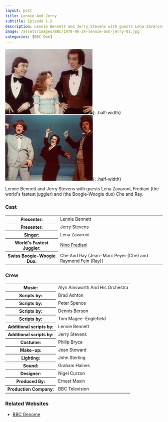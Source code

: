 ```yaml
---
layout: post
title: Lennie And Jerry
subtitle: Episode 1.2
description: Lennie Bennett and Jerry Stevens with guests Lena Zavaroni, Frediani (the world's fastest juggler) and (the Boogie-Woogie duo) Che and Ray.
image: /assets/images/BBC/1978-06-24-lennie-and-jerry-01.jpg
categories: [BBC One]
---
```


![From left to right: Jerry Stevens, Lena Zavaroni, Lennie Bennett](/assets/images/BBC/1978-06-24-lennie-and-jerry-01.jpg "From left to right: Jerry Stevens, Lena Zavaroni, Lennie Bennett"){: .half-width}
![Lena performs as Groucho Marx](/assets/images/BBC/1978-06-24-lennie-and-jerry-02.jpg "Lena performs as Groucho Marx"){: .half-width}

Lennie Bennett and Jerry Stevens with guests Lena Zavaroni, Frediani (the world's fastest juggler) and (the Boogie-Woogie duo) Che and Ray.

### Cast
<table>
<tr><th>Presenter:</th><td>Lennie Bennett</td></tr>
<tr><th>Presenter:</th><td>Jerry Stevens</td></tr>
<tr><th>Singer:</th><td>Lena Zavaroni</td></tr>
<tr><th>World's Fastest Juggler:</th><td><a href="http://www.gotofirstclass.com/talentroster.talent_8079C83BFECD7552CCC23E36366E38D8.htm">Nino Frediani</a></td></tr>
<tr><th>Swiss Boogie-Woogie Duo:</th><td>Che And Ray (Jean-Marc Peyer (Che) and Raymond Fein (Ray))</td></tr>
</table>

### Crew
<table>
<tr><th>Music:</th><td>Alyn Ainsworth And His Orchestra</td></tr>
<tr><th>Scripts by:</th><td>Brad Ashton</td></tr>
<tr><th>Scripts by:</th><td>Peter Spence</td></tr>
<tr><th>Scripts by:</th><td>Dennis Berson</td></tr>
<tr><th>Scripts by:</th><td>Tom Magee-Englefield</td></tr>
<tr><th>Additional scripts by:</th><td>Lennie Bennett</td></tr>
<tr><th>Additional scripts by:</th><td>Jerry Stevens</td></tr>
<tr><th>Costume:</th><td>Philip Bryce</td></tr>
<tr><th>Make-up:</th><td>Jean Steward</td></tr>
<tr><th>Lighting:</th><td>John Sterling</td></tr>
<tr><th>Sound:</th><td>Graham Haines</td></tr>
<tr><th>Designer:</th><td>Nigel Curzon</td></tr>
<tr><th>Produced By:</th><td>Ernest Maxin</td></tr>
<tr><th>Production Company:</th><td>BBC Television</td></tr>
</table>

### Related Websites
* [BBC Genome](https://genome.ch.bbc.co.uk/schedules/bbcone/london/1978-06-24#at-21.00)

